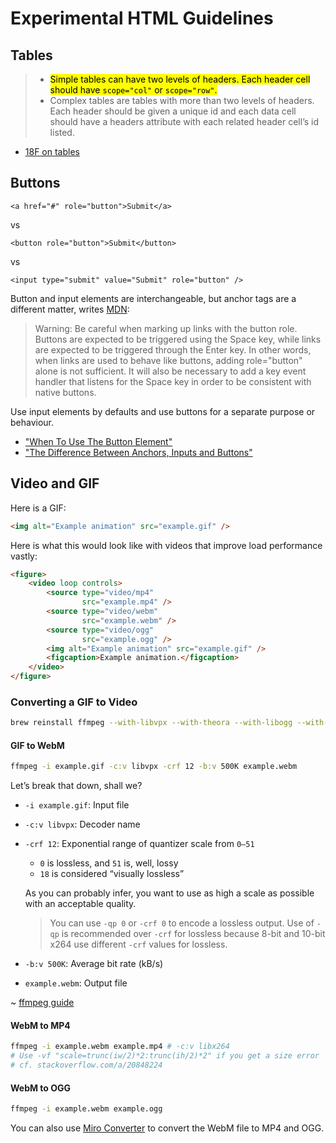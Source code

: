 Experimental HTML Guidelines
============================

Tables
------
> * <mark>Simple tables can have two levels of headers. Each header cell should have `scope="col"` or `scope="row"`.</mark>
> * Complex tables are tables with more than two levels of headers. Each header should be given a unique id and each data cell should have a headers attribute with each related header cell’s id listed.

- [18F on tables][]

Buttons
-------
`<a href="#" role="button">Submit</a>`

vs

`<button role="button">Submit</button>`

vs

`<input type="submit" value="Submit" role="button" />`

Button and input elements are interchangeable, but anchor tags are a different matter, writes [MDN][]:

> Warning: Be careful when marking up links with the button role. Buttons are expected to be triggered using the Space key, while links are expected to be triggered through the Enter key. In other words, when links are used to behave like buttons, adding role="button" alone is not sufficient. It will also be necessary to add a key event handler that listens for the Space key in order to be consistent with native buttons.

Use input elements by defaults and use buttons for a separate purpose or behaviour.

* ["When To Use The Button Element"][csstricks-buttons]
* ["The Difference Between Anchors, Inputs and Buttons"][davidwalsh-buttons]

Video and GIF
-------------

Here is a GIF:

```html
<img alt="Example animation" src="example.gif" />
```

Here is what this would look like with videos that improve load performance vastly:

```html
<figure>
    <video loop controls>
        <source type="video/mp4"
                src="example.mp4" />
        <source type="video/webm"
                src="example.webm" />
        <source type="video/ogg"
                src="example.ogg" />
        <img alt="Example animation" src="example.gif" />
        <figcaption>Example animation.</figcaption>
    </video>
</figure>
```

### Converting a GIF to Video ###

```sh
brew reinstall ffmpeg --with-libvpx --with-theora --with-libogg --with-libvorbis
```

#### GIF to WebM ####

```sh
ffmpeg -i example.gif -c:v libvpx -crf 12 -b:v 500K example.webm
```

Let’s break that down, shall we?

* `-i example.gif`: Input file
* `-c:v libvpx`: Decoder name
* `-crf 12`: Exponential range of quantizer scale from `0–51`
    - `0` is lossless, and `51` is, well, lossy
    - `18` is considered “visually lossless”

    As you can probably infer, you want to use as high a scale as possible with an acceptable quality.

    > You can use `-qp 0` or `-crf 0` to encode a lossless output. Use of `-qp` is recommended over `-crf` for lossless because 8-bit and 10-bit x264 use different `-crf` values for lossless.
* `-b:v 500K`: Average bit rate (kB/s)
* `example.webm`: Output file

~ [ffmpeg guide][]

#### WebM to MP4 ####

```sh
ffmpeg -i example.webm example.mp4 # -c:v libx264
# Use -vf "scale=trunc(iw/2)*2:trunc(ih/2)*2" if you get a size error
# cf. stackoverflow.com/a/20848224
```

#### WebM to OGG ####

```sh
ffmpeg -i example.webm example.ogg
```

You can also use [Miro Converter][] to convert the WebM file to MP4 and OGG.


[18F on tables]: https://playbook.cio.gov/designstandards/tables/
[mdn]: https://developer.mozilla.org/en-US/docs/Web/Accessibility/ARIA/ARIA_Techniques/Using_the_button_role
[csstricks-buttons]: https://css-tricks.com/use-button-element
[davidwalsh-buttons]: http://davidwalsh.name/html5-buttons
[ffmpeg guide]: https://trac.ffmpeg.org/wiki/Encode/H.264
[Miro Converter]: http://www.mirovideoconverter.com

